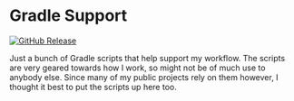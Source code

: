 
Gradle Support
==============

[![GitHub Release](https://img.shields.io/github/release/ultraq/gradle-support.svg?maxAge=3600)](https://github.com/ultraq/gradle-support/releases/latest)

Just a bunch of Gradle scripts that help support my workflow.  The scripts are
very geared towards how I work, so might not be of much use to anybody else.
Since many of my public projects rely on them however, I thought it best to put
the scripts up here too.
